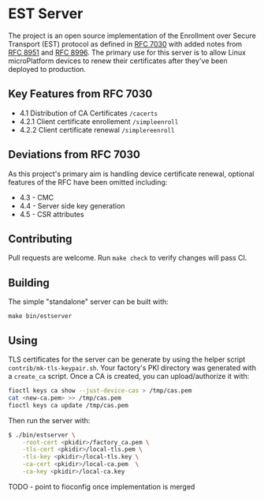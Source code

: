 # EST Server

The project is an open source implementation of the Enrollment over Secure Transport
(EST) protocol as defined in [RFC 7030](https://www.rfc-editor.org/rfc/rfc7030.html)
with added notes from [RFC 8951](https://www.rfc-editor.org/rfc/rfc8951) and
[RFC 8996](https://www.rfc-editor.org/rfc/rfc8996).
The primary use for this server is to allow Linux microPlatform devices to
renew their certificates after they've been deployed to production.

## Key Features from RFC 7030

* 4.1 Distribution of CA Certificates `/cacerts`
* 4.2.1 Client certificate enrollement `/simpleenroll`
* 4.2.2 Client certificate renewal `/simplereenroll`

## Deviations from RFC 7030

As this project's primary aim is handling device certificate renewal, optional
features of the RFC have been omitted including:

* 4.3 - CMC
* 4.4 - Server side key generation
* 4.5 - CSR attributes

## Contributing

Pull requests are welcome. Run `make check` to verify changes will pass CI.

## Building

The simple "standalone" server can be built with:

`make bin/estserver`

## Using

TLS certificates for the server can be generate by using the helper script
`contrib/mk-tls-keypair.sh`. Your factory's PKI directory  was generated
with a `create_ca` script. Once a CA is created, you can upload/authorize
it with:

```bash
fioctl keys ca show --just-device-cas > /tmp/cas.pem
cat <new-ca.pem> >> /tmp/cas.pem
fioctl keys ca update /tmp/cas.pem
```

Then run the server with:

```bash
$ ./bin/estserver \
    -root-cert <pkidir>/factory_ca.pem \
    -tls-cert <pkidir>/local-tls.pem \
    -tls-key <pkidir>/local-tls.key \
    -ca-cert <pkidir>/local-ca.pem  \
    -ca-key <pkidir>/local-ca.key
```

TODO - point to fioconfig once implementation is merged
